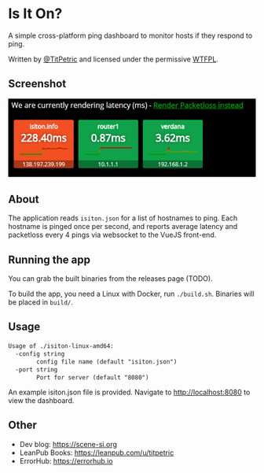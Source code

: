 # Is It On?

A simple cross-platform ping dashboard to monitor hosts if they respond to ping.



Written by [@TitPetric](https://twitter.com/TitPetric) and licensed under the permissive [WTFPL](http://www.wtfpl.net/txt/copying/).

## Screenshot

![](images/isiton.png)

## About

The application reads `isiton.json` for a list of hostnames to ping. Each hostname is pinged once per second,
and reports average latency and packetloss every 4 pings via websocket to the VueJS front-end.

## Running the app

You can grab the built binaries from the releases page (TODO).

To build the app, you need a Linux with Docker, run `./build.sh`. Binaries will be placed in `build/`.

## Usage

~~~
Usage of ./isiton-linux-amd64:
  -config string
        config file name (default "isiton.json")
  -port string
        Port for server (default "8080")
~~~

An example isiton.json file is provided. Navigate to [http://localhost:8080](http://localhost:8080) to view the dashboard.

## Other

- Dev blog: https://scene-si.org
- LeanPub Books: https://leanpub.com/u/titpetric
- ErrorHub: https://errorhub.io